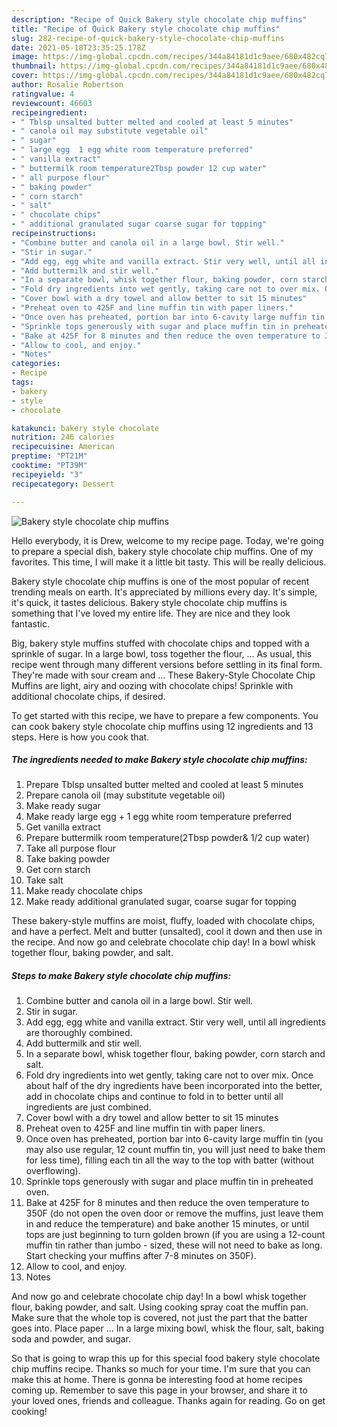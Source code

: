 ```yaml
---
description: "Recipe of Quick Bakery style chocolate chip muffins"
title: "Recipe of Quick Bakery style chocolate chip muffins"
slug: 282-recipe-of-quick-bakery-style-chocolate-chip-muffins
date: 2021-05-18T23:35:25.178Z
image: https://img-global.cpcdn.com/recipes/344a84181d1c9aee/680x482cq70/bakery-style-chocolate-chip-muffins-recipe-main-photo.jpg
thumbnail: https://img-global.cpcdn.com/recipes/344a84181d1c9aee/680x482cq70/bakery-style-chocolate-chip-muffins-recipe-main-photo.jpg
cover: https://img-global.cpcdn.com/recipes/344a84181d1c9aee/680x482cq70/bakery-style-chocolate-chip-muffins-recipe-main-photo.jpg
author: Rosalie Robertson
ratingvalue: 4
reviewcount: 46603
recipeingredient:
- " Tblsp unsalted butter melted and cooled at least 5 minutes"
- " canola oil may substitute vegetable oil"
- " sugar"
- " large egg  1 egg white room temperature preferred"
- " vanilla extract"
- " buttermilk room temperature2Tbsp powder 12 cup water"
- " all purpose flour"
- " baking powder"
- " corn starch"
- " salt"
- " chocolate chips"
- " additional granulated sugar coarse sugar for topping"
recipeinstructions:
- "Combine butter and canola oil in a large bowl. Stir well."
- "Stir in sugar."
- "Add egg, egg white and vanilla extract. Stir very well, until all ingredients are thoroughly combined."
- "Add buttermilk and stir well."
- "In a separate bowl, whisk together flour, baking powder, corn starch and salt."
- "Fold dry ingredients into wet gently, taking care not to over mix. Once about half of the dry ingredients have been incorporated into the better, add in chocolate chips and continue to fold in to better until all ingredients are just combined."
- "Cover bowl with a dry towel and allow better to sit 15 minutes"
- "Preheat oven to 425F and line muffin tin with paper liners."
- "Once oven has preheated, portion bar into 6-cavity large muffin tin (you may also use regular, 12 count muffin tin, you will just need to bake them for less time), filling each tin all the way to the top with batter (without overflowing)."
- "Sprinkle tops generously with sugar and place muffin tin in preheated oven."
- "Bake at 425F for 8 minutes and then reduce the oven temperature to 350F (do not open the oven door or remove the muffins, just leave them in and reduce the temperature) and bake another 15 minutes, or until tops are just beginning to turn golden brown (if you are using a 12-count muffin tin rather than jumbo - sized, these will not need to bake as long. Start checking your muffins after 7-8 minutes on 350F)."
- "Allow to cool, and enjoy."
- "Notes"
categories:
- Recipe
tags:
- bakery
- style
- chocolate

katakunci: bakery style chocolate 
nutrition: 246 calories
recipecuisine: American
preptime: "PT21M"
cooktime: "PT39M"
recipeyield: "3"
recipecategory: Dessert

---
```



![Bakery style chocolate chip muffins](https://img-global.cpcdn.com/recipes/344a84181d1c9aee/680x482cq70/bakery-style-chocolate-chip-muffins-recipe-main-photo.jpg)

Hello everybody, it is Drew, welcome to my recipe page. Today, we're going to prepare a special dish, bakery style chocolate chip muffins. One of my favorites. This time, I will make it a little bit tasty. This will be really delicious.

Bakery style chocolate chip muffins is one of the most popular of recent trending meals on earth. It's appreciated by millions every day. It's simple, it's quick, it tastes delicious. Bakery style chocolate chip muffins is something that I've loved my entire life. They are nice and they look fantastic.

Big, bakery style muffins stuffed with chocolate chips and topped with a sprinkle of sugar. In a large bowl, toss together the flour, … As usual, this recipe went through many different versions before settling in its final form. They&#39;re made with sour cream and … These Bakery-Style Chocolate Chip Muffins are light, airy and oozing with chocolate chips! Sprinkle with additional chocolate chips, if desired.


To get started with this recipe, we have to prepare a few components. You can cook bakery style chocolate chip muffins using 12 ingredients and 13 steps. Here is how you cook that.

<!--inarticleads1-->

##### The ingredients needed to make Bakery style chocolate chip muffins:

1. Prepare  Tblsp unsalted butter melted and cooled at least 5 minutes
1. Prepare  canola oil (may substitute vegetable oil)
1. Make ready  sugar
1. Make ready  large egg + 1 egg white room temperature preferred
1. Get  vanilla extract
1. Prepare  buttermilk room temperature(2Tbsp powder&amp; 1/2 cup water)
1. Take  all purpose flour
1. Take  baking powder
1. Get  corn starch
1. Take  salt
1. Make ready  chocolate chips
1. Make ready  additional granulated sugar, coarse sugar for topping


These bakery-style muffins are moist, fluffy, loaded with chocolate chips, and have a perfect. Melt and butter (unsalted), cool it down and then use in the recipe. And now go and celebrate chocolate chip day! In a bowl whisk together flour, baking powder, and salt. 

<!--inarticleads2-->

##### Steps to make Bakery style chocolate chip muffins:

1. Combine butter and canola oil in a large bowl. Stir well.
1. Stir in sugar.
1. Add egg, egg white and vanilla extract. Stir very well, until all ingredients are thoroughly combined.
1. Add buttermilk and stir well.
1. In a separate bowl, whisk together flour, baking powder, corn starch and salt.
1. Fold dry ingredients into wet gently, taking care not to over mix. Once about half of the dry ingredients have been incorporated into the better, add in chocolate chips and continue to fold in to better until all ingredients are just combined.
1. Cover bowl with a dry towel and allow better to sit 15 minutes
1. Preheat oven to 425F and line muffin tin with paper liners.
1. Once oven has preheated, portion bar into 6-cavity large muffin tin (you may also use regular, 12 count muffin tin, you will just need to bake them for less time), filling each tin all the way to the top with batter (without overflowing).
1. Sprinkle tops generously with sugar and place muffin tin in preheated oven.
1. Bake at 425F for 8 minutes and then reduce the oven temperature to 350F (do not open the oven door or remove the muffins, just leave them in and reduce the temperature) and bake another 15 minutes, or until tops are just beginning to turn golden brown (if you are using a 12-count muffin tin rather than jumbo - sized, these will not need to bake as long. Start checking your muffins after 7-8 minutes on 350F).
1. Allow to cool, and enjoy.
1. Notes


And now go and celebrate chocolate chip day! In a bowl whisk together flour, baking powder, and salt. Using cooking spray coat the muffin pan. Make sure that the whole top is covered, not just the part that the batter goes into. Place paper … In a large mixing bowl, whisk the flour, salt, baking soda and powder, and sugar. 

So that is going to wrap this up for this special food bakery style chocolate chip muffins recipe. Thanks so much for your time. I'm sure that you can make this at home. There is gonna be interesting food at home recipes coming up. Remember to save this page in your browser, and share it to your loved ones, friends and colleague. Thanks again for reading. Go on get cooking!
